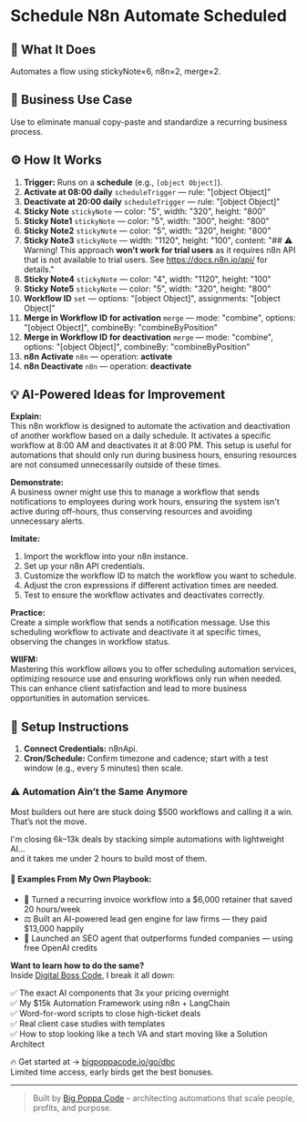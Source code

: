 # Schedule N8n Automate Scheduled
## 🚀 What It Does
Automates a flow using stickyNote×6, n8n×2, merge×2.

## 💼 Business Use Case
Use to eliminate manual copy-paste and standardize a recurring business process.

## ⚙️ How It Works
1. **Trigger:** Runs on a **schedule** (e.g., `[object Object]`).
2. **Activate at 08:00 daily** `scheduleTrigger` — rule: "[object Object]"
3. **Deactivate at 20:00 daily** `scheduleTrigger` — rule: "[object Object]"
4. **Sticky Note** `stickyNote` — color: "5", width: "320", height: "800"
5. **Sticky Note1** `stickyNote` — color: "5", width: "300", height: "800"
6. **Sticky Note2** `stickyNote` — color: "5", width: "320", height: "800"
7. **Sticky Note3** `stickyNote` — width: "1120", height: "100", content: "## ⚠️ Warning!
This approach **won't work for trial users** as it requires n8n API that is not available to trial users.
See https://docs.n8n.io/api/ for details."
8. **Sticky Note4** `stickyNote` — color: "4", width: "1120", height: "100"
9. **Sticky Note5** `stickyNote` — color: "5", width: "320", height: "800"
10. **Workflow ID** `set` — options: "[object Object]", assignments: "[object Object]"
11. **Merge in Workflow ID for activation** `merge` — mode: "combine", options: "[object Object]", combineBy: "combineByPosition"
12. **Merge in Workflow ID for deactivation** `merge` — mode: "combine", options: "[object Object]", combineBy: "combineByPosition"
13. **n8n Activate** `n8n` — operation: **activate**
14. **n8n Deactivate** `n8n` — operation: **deactivate**

## 💡 AI-Powered Ideas for Improvement
**Explain:**  
This n8n workflow is designed to automate the activation and deactivation of another workflow based on a daily schedule. It activates a specific workflow at 8:00 AM and deactivates it at 8:00 PM. This setup is useful for automations that should only run during business hours, ensuring resources are not consumed unnecessarily outside of these times.

**Demonstrate:**  
A business owner might use this to manage a workflow that sends notifications to employees during work hours, ensuring the system isn't active during off-hours, thus conserving resources and avoiding unnecessary alerts.

**Imitate:**  
1. Import the workflow into your n8n instance.
2. Set up your n8n API credentials.
3. Customize the workflow ID to match the workflow you want to schedule.
4. Adjust the cron expressions if different activation times are needed.
5. Test to ensure the workflow activates and deactivates correctly.

**Practice:**  
Create a simple workflow that sends a notification message. Use this scheduling workflow to activate and deactivate it at specific times, observing the changes in workflow status.

**WIIFM:**  
Mastering this workflow allows you to offer scheduling automation services, optimizing resource use and ensuring workflows only run when needed. This can enhance client satisfaction and lead to more business opportunities in automation services.

## 🔧 Setup Instructions
1. **Connect Credentials:** n8nApi.
2. **Cron/Schedule:** Confirm timezone and cadence; start with a test window (e.g., every 5 minutes) then scale.

### ⚠️ Automation Ain’t the Same Anymore

Most builders out here are stuck doing $500 workflows and calling it a win.  
That’s not the move.  

I'm closing $6k–$13k deals by stacking simple automations with lightweight AI...  
and it takes me under 2 hours to build most of them.

#### 🧠 Examples From My Own Playbook:
- 🔁 Turned a recurring invoice workflow into a $6,000 retainer that saved 20 hours/week  
- ⚖️ Built an AI-powered lead gen engine for law firms — they paid $13,000 happily  
- 🚀 Launched an SEO agent that outperforms funded companies — using free OpenAI credits  

**Want to learn how to do the same?**  
Inside [Digital Boss Code](https://bigpoppacode.io/go/dbc), I break it all down:

✅ The exact AI components that 3x your pricing overnight  
✅ My $15k Automation Framework using n8n + LangChain  
✅ Word-for-word scripts to close high-ticket deals  
✅ Real client case studies with templates  
✅ How to stop looking like a tech VA and start moving like a Solution Architect  

🔥 Get started at → [bigpoppacode.io/go/dbc](https://bigpoppacode.io/go/dbc)  
Limited time access, early birds get the best bonuses.

---
> Built by [Big Poppa Code](https://bigpoppacode.io) – architecting automations that scale people, profits, and purpose.
